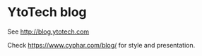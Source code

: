 # YtoTech blog

See http://blog.ytotech.com

Check https://www.cyphar.com/blog/ for style and presentation.
